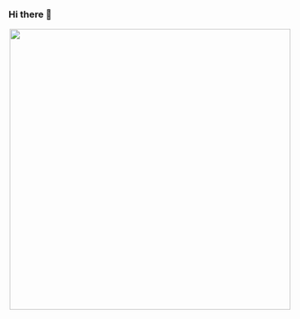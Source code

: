 ### Hi there 👋

<div id="header" align="center">
  <img src="https://media.giphy.com/media/vrxxqQbyRxYi6scCjT/giphy.gif" width="500"/>
</div>
